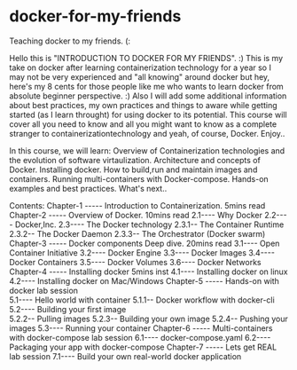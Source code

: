 # docker-for-my-friends
Teaching docker to my friends. (:

Hello this is "INTRODUCTION TO DOCKER FOR MY FRIENDS". :) 
This is my take on docker after learning containerization technology for a year so I may not be very experienced and "all knowing" around docker but hey, here's my 8 cents for those people like me who wants to learn docker from absolute beginner perspective. :)
Also I will add some additional information about best practices, my own practices and things to aware while getting started (as I learn throught) for using docker to its potential.
This course will cover all you need to know and all you might want to know as a complete stranger to containerizationtechnology and yeah, of course, Docker.
Enjoy.. 

In this course, we will learn:
Overview of Containerization technologies and the evolution of software virtaulization.
Architecture and concepts of Docker.
Installing docker.
How to build,run and maintain images and containers.
Running multi-containers with Docker-compose. 
Hands-on examples and best practices.
What's next..

Contents:
Chapter-1 -----	Introduction to Containerization.		 5mins read
Chapter-2 -----	Overview of Docker.				10mins read
	2.1---- Why Docker
	2.2---- Docker,Inc.
	2.3---- The Docker technology
	2.3.1-- The Container Runtime
	2.3.2-- The Docker Daemon
	2.3.3-- The Orchestrator (Docker swarm) 
Chapter-3 -----	Docker components Deep dive.			20mins read
	3.1---- Open Container Initiative
	3.2---- Docker Engine
	3.3---- Docker Images
	3.4---- Docker Containers
	3.5---- Docker Volumes
	3.6---- Docker Networks
Chapter-4 -----	Installing docker 			 	5mins inst
	4.1---- Installing docker on linux
	4.2---- Installing docker on Mac/Windows
Chapter-5 -----	Hands-on with docker 				lab session 	
	5.1---- Hello world with container
	5.1.1-- Docker workflow with docker-cli
	5.2---- Building your first image		
	5.2.2-- Pulling images 
	5.2.3-- Building your own image
	5.2.4-- Pushing your images
	5.3---- Running your container
Chapter-6 ----- Multi-containers with docker-compose		lab session
	6.1---- docker-compose.yaml
	6.2---- Packaging your app with docker-compose
Chapter-7 ----- Lets get REAL 					lab session
	7.1---- Build your own real-world docker application 



